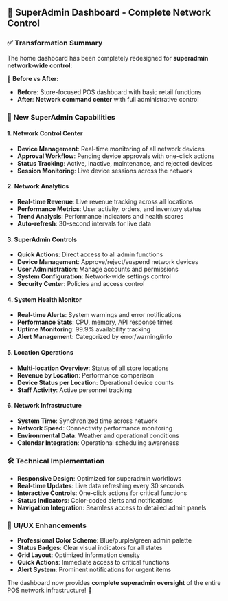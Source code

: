 ## 🚀 SuperAdmin Dashboard - Complete Network Control

### ✅ **Transformation Summary**
The home dashboard has been completely redesigned for **superadmin network-wide control**:

**🔄 Before vs After:**
- **Before**: Store-focused POS dashboard with basic retail functions
- **After**: **Network command center** with full administrative control

### 🎯 **New SuperAdmin Capabilities**

#### **1. Network Control Center**
- **Device Management**: Real-time monitoring of all network devices
- **Approval Workflow**: Pending device approvals with one-click actions
- **Status Tracking**: Active, inactive, maintenance, and rejected devices
- **Session Monitoring**: Live device sessions across the network

#### **2. Network Analytics**
- **Real-time Revenue**: Live revenue tracking across all locations
- **Performance Metrics**: User activity, orders, and inventory status
- **Trend Analysis**: Performance indicators and health scores
- **Auto-refresh**: 30-second intervals for live data

#### **3. SuperAdmin Controls**
- **Quick Actions**: Direct access to all admin functions
- **Device Management**: Approve/reject/suspend network devices
- **User Administration**: Manage accounts and permissions
- **System Configuration**: Network-wide settings control
- **Security Center**: Policies and access control

#### **4. System Health Monitor**
- **Real-time Alerts**: System warnings and error notifications
- **Performance Stats**: CPU, memory, API response times
- **Uptime Monitoring**: 99.9% availability tracking
- **Alert Management**: Categorized by error/warning/info

#### **5. Location Operations**
- **Multi-location Overview**: Status of all store locations
- **Revenue by Location**: Performance comparison
- **Device Status per Location**: Operational device counts
- **Staff Activity**: Active personnel tracking

#### **6. Network Infrastructure**
- **System Time**: Synchronized time across network
- **Network Speed**: Connectivity performance monitoring
- **Environmental Data**: Weather and operational conditions
- **Calendar Integration**: Operational scheduling awareness

### 🛠 **Technical Implementation**
- **Responsive Design**: Optimized for superadmin workflows
- **Real-time Updates**: Live data refreshing every 30 seconds
- **Interactive Controls**: One-click actions for critical functions
- **Status Indicators**: Color-coded alerts and notifications
- **Navigation Integration**: Seamless access to detailed admin panels

### 🎨 **UI/UX Enhancements**
- **Professional Color Scheme**: Blue/purple/green admin palette
- **Status Badges**: Clear visual indicators for all states
- **Grid Layout**: Optimized information density
- **Quick Actions**: Immediate access to critical functions
- **Alert System**: Prominent notifications for urgent items

The dashboard now provides **complete superadmin oversight** of the entire POS network infrastructure! 🎉